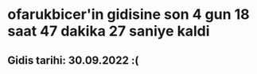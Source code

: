# ofarukbicer'in gidisine son 4 gun 18 saat 47 dakika 27 saniye kaldi

## Gidis tarihi: 30.09.2022 :(